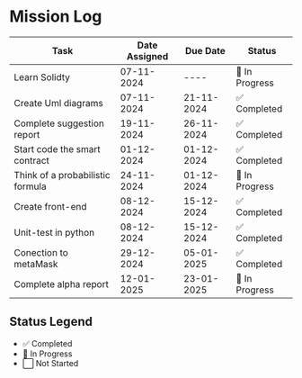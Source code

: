 # Mission Log

| **Task**                        | **Date Assigned** | **Due Date**   | **Status**        |
|----------------------------------|-------------------|----------------|-------------------|
| Learn Solidty    | 07-11-2024        | ----     | 🔄 In Progress       |
| Create Uml diagrams      | 07-11-2024        | 21-11-2024     | ✅ Completed     |
| Complete suggestion report         | 19-11-2024        | 26-11-2024     | ✅ Completed     |
| Start code the smart contract   | 01-12-2024        | 01-12-2024     | ✅ Completed    |
| Think of a probabilistic formula         | 24-11-2024        | 01-12-2024     | 🔄 In Progress     |
| Create front-end         | 08-12-2024        | 15-12-2024     | ✅ Completed     |
| Unit-test in python         | 08-12-2024        | 15-12-2024     | ✅ Completed     |
| Conection to metaMask         | 29-12-2024        | 05-01-2025     | ✅ Completed     |
| Complete alpha report         | 12-01-2025        | 23-01-2025     | 🔄 In Progress     |


## Status Legend
- ✅ Completed  
- 🔄 In Progress  
- ⬜ Not Started
